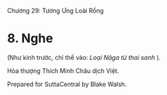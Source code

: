  

Chương 29: Tương Ưng Loài Rồng

# 8\. Nghe

(Như kinh trước, chỉ thế vào: _Loại Nāga từ thai sanh_ ).

Hòa thượng Thích Minh Châu dịch Việt.

Prepared for SuttaCentral by Blake Walsh.